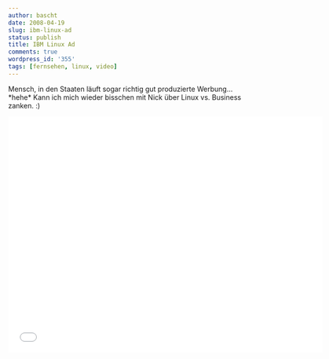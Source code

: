 ```yaml
---
author: bascht
date: 2008-04-19
slug: ibm-linux-ad
status: publish
title: IBM Linux Ad
comments: true
wordpress_id: '355'
tags: [fernsehen, linux, video]
---
```


Mensch, in den Staaten läuft sogar richtig gut produzierte
Werbung... \*hehe\* Kann ich mich wieder bisschen mit Nick über
Linux vs. Business zanken. :)

<iframe width="640" height="480" src="//www.youtube.com/embed/x7ozaFbqg00" frameborder="0" allowfullscreen></iframe>
